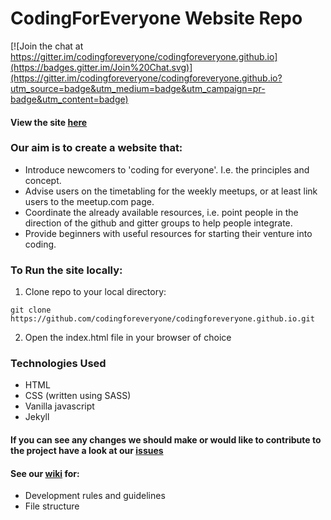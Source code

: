 # CodingForEveryone Website Repo

[![Join the chat at https://gitter.im/codingforeveryone/codingforeveryone.github.io](https://badges.gitter.im/Join%20Chat.svg)](https://gitter.im/codingforeveryone/codingforeveryone.github.io?utm_source=badge&utm_medium=badge&utm_campaign=pr-badge&utm_content=badge)

#### View the site [here](http://codingforeveryone.github.io/site/)

### Our aim is to create a website that:
 - Introduce newcomers to 'coding for everyone'. I.e. the principles and concept.
 - Advise users on the timetabling for the weekly meetups, or at least link users to the meetup.com page.
 - Coordinate the already available resources, i.e. point people in the direction of the github and gitter groups to help people integrate.
 - Provide beginners with useful resources for starting their venture into coding.

### To Run the site locally:

1) Clone repo to your local directory:

```
git clone https://github.com/codingforeveryone/codingforeveryone.github.io.git
```
2) Open the index.html file in your browser of choice

### Technologies Used

- HTML
- CSS (written using SASS)
- Vanilla javascript
- Jekyll

#### If you can see any changes we should make or would like to contribute to the project have a look at our [issues](https://github.com/codingforeveryone/codingforeveryone.github.io/issues)

#### See our [wiki](https://github.com/codingforeveryone/codingforeveryone.github.io/wiki) for:
- Development rules and guidelines
- File structure
